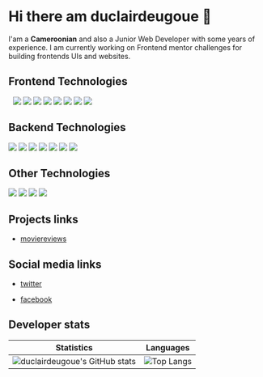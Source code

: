 # Hi there am duclairdeugoue 👋

I'am a **Cameroonian** and also a Junior Web Developer with some years of experience. I am currently working on Frontend mentor challenges for building frontends UIs  and websites. 


## Frontend Technologies

<p>
  <img width="5px" height="5px" src="https://img.shields.io/badge/-HTML5-E34F26?style=flat-square&logo=html5&logoColor=white"/>
  <img src="https://img.shields.io/badge/-CSS3-1572B6?style=flat-square&logo=css3"/>
  <img src="https://img.shields.io/badge/-Sass-black?style=flat-square&logo=sass&logoColor=blueviolet"/>
  <img src="https://img.shields.io/badge/-JavaScript-black?style=flat-square&logo=javascript"/>
  <img src="https://img.shields.io/badge/-Webpack-black?style=flat-square&logo=webpack"/>
  <img src="https://img.shields.io/badge/-Typescript-black?style=flat-square&logo=Typescript"/>
  <img src="https://img.shields.io/badge/-angular-red?style=flat-square&logo=angular"/>
  <img src="https://img.shields.io/badge/-React-black?style=flat-square&logo=react"/>
  <img src="https://img.shields.io/badge/-flutter-teal?style=flat-square&logo=flutter"/>
<!--   <img src="https://img.shields.io/badge/-vuejs-black?style=flat-square&logo=vuejs"/> -->
</p>

<!-- - HTML5
- CSS3, Sass, Bootstrap 3,4,5
- Vanilla Javascript, jQuery, Ajax, Webpack, React, Angular
 -->
## Backend Technologies

<p>
    <img src="https://img.shields.io/badge/-PHP-black?style=flat-square&logo=php"/>
    <img src="https://img.shields.io/badge/-CodeIgniter-black?style=flat-square&logo=codeigniter&logoColor=red"/>
    <img src="https://img.shields.io/badge/-Python3-black?style=flat-square&logo=python&logoColor=yellow"/>
    <img src="https://img.shields.io/badge/-Django-black?style=flat-square&logo=django&logoColor=blue"/>
    <!-- <img src="https://img.shields.io/badge/-Nodejs-black?style=flat-square&logo=Node.js"/> -->
    <img src="https://img.shields.io/badge/-SpringBoot-black?style=flat-square&logo=springboot&logoColor=green"/>
    <img src="https://img.shields.io/badge/-MySQL-black?style=flat-square&logo=mysql"/>
    <img src="https://img.shields.io/badge/-MongoDB-black?style=flat-square&logo=mongodb"/>

</p>

## Other Technologies
<p>
  <img src="https://img.shields.io/badge/-Git-black?style=flat-square&logo=git"/>
  <img src="https://img.shields.io/badge/-Heroku-430098?style=flat-square&logo=heroku"/>
  <img src="https://img.shields.io/badge/-Vercel-white?style=flat-square&logo=vercel&logoColor=black"/>
  <img src="https://img.shields.io/badge/-Github_Pages-black?style=flat-square&logo=githubpages&logoColor=blueviolet"/>
<!--   <img src=""/> -->
</p>

<!-- 
- PHP, CodeIgniter4
- Python3, Django
- Java, Springboot
- MySQL -->

## Projects links
- [moviereviews](https://duclairdeugoue.pythonanywhere.com/)

## Social media links

- [twitter](https://twitter.com/duclairdeugoue) 

- [facebook](https://facebook.com/duclair.deugoue)

## Developer stats

<!--- ![GitHub Activity Graph](https://activity-graph.herokuapp.com/graph?username=duclairdeugoue) --->

Statistics | Languages
-----------| -----
![duclairdeugoue's GitHub stats](https://github-readme-stats.vercel.app/api?username=duclairdeugoue&show_icons=true&theme=radical) |  ![Top Langs](https://github-readme-stats.vercel.app/api/top-langs/?username=duclairdeugoue&langs_count=8&layout=compact)


